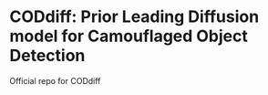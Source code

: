 # CODdiff: Prior Leading Diffusion model for Camouflaged Object Detection

Official repo for CODdiff
